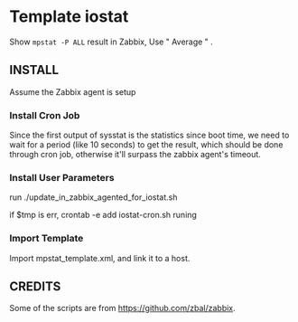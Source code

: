 Template iostat
===============

Show `mpstat -P ALL` result in Zabbix, Use " Average " .

INSTALL
-------

Assume the Zabbix agent is setup

### Install Cron Job
Since the first output of sysstat is the statistics since boot time, we need to wait for a period (like 10 seconds) to get the result, which should be done through cron job, otherwise it'll surpass the zabbix agent's timeout.


### Install User Parameters

run ./update_in_zabbix_agented_for_iostat.sh

if $tmp is err, crontab -e add iostat-cron.sh runing

### Import Template

Import mpstat_template.xml, and link it to a host.


CREDITS
-------

Some of the scripts are from https://github.com/zbal/zabbix.

